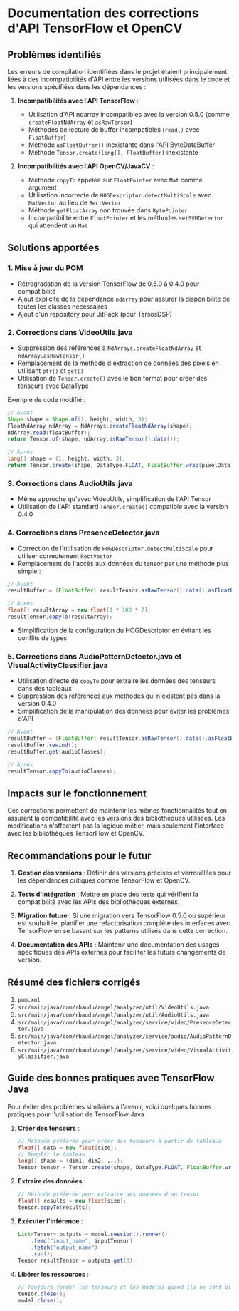 # Documentation des corrections d'API TensorFlow et OpenCV

## Problèmes identifiés

Les erreurs de compilation identifiées dans le projet étaient principalement liées à des incompatibilités d'API entre les versions utilisées dans le code et les versions spécifiées dans les dépendances :

1. **Incompatibilités avec l'API TensorFlow** :
   - Utilisation d'API ndarray incompatibles avec la version 0.5.0 (comme `createFloatNdArray` et `asRawTensor`)
   - Méthodes de lecture de buffer incompatibles (`read()` avec `FloatBuffer`)
   - Méthode `asFloatBuffer()` inexistante dans l'API ByteDataBuffer
   - Méthode `Tensor.create(long[], FloatBuffer)` inexistante

2. **Incompatibilités avec l'API OpenCV/JavaCV** :
   - Méthode `copyTo` appelée sur `FloatPointer` avec `Mat` comme argument
   - Utilisation incorrecte de `HOGDescriptor.detectMultiScale` avec `MatVector` au lieu de `RectVector`
   - Méthode `getFloatArray` non trouvée dans `BytePointer`
   - Incompatibilité entre `FloatPointer` et les méthodes `setSVMDetector` qui attendent un `Mat`

## Solutions apportées

### 1. Mise à jour du POM

- Rétrogradation de la version TensorFlow de 0.5.0 à 0.4.0 pour compatibilité
- Ajout explicite de la dépendance `ndarray` pour assurer la disponibilité de toutes les classes nécessaires
- Ajout d'un repository pour JitPack (pour TarsosDSP)

### 2. Corrections dans VideoUtils.java

- Suppression des références à `NdArrays.createFloatNdArray` et `ndArray.asRawTensor()`
- Remplacement de la méthode d'extraction de données des pixels en utilisant `ptr()` et `get()`
- Utilisation de `Tensor.create()` avec le bon format pour créer des tenseurs avec DataType

Exemple de code modifié :
```java
// Avant
Shape shape = Shape.of(1, height, width, 3);
FloatNdArray ndArray = NdArrays.createFloatNdArray(shape);
ndArray.read(floatBuffer);
return Tensor.of(shape, ndArray.asRawTensor().data());

// Après
long[] shape = {1, height, width, 3};
return Tensor.create(shape, DataType.FLOAT, FloatBuffer.wrap(pixelData));
```

### 3. Corrections dans AudioUtils.java

- Même approche qu'avec VideoUtils, simplification de l'API Tensor
- Utilisation de l'API standard `Tensor.create()` compatible avec la version 0.4.0

### 4. Corrections dans PresenceDetector.java

- Correction de l'utilisation de `HOGDescriptor.detectMultiScale` pour utiliser correctement `RectVector`
- Remplacement de l'accès aux données du tensor par une méthode plus simple :

```java
// Avant
resultBuffer = (FloatBuffer) resultTensor.asRawTensor().data().asFloatBuffer();

// Après
float[] resultArray = new float[1 * 100 * 7];
resultTensor.copyTo(resultArray);
```

- Simplification de la configuration du HOGDescriptor en évitant les conflits de types

### 5. Corrections dans AudioPatternDetector.java et VisualActivityClassifier.java

- Utilisation directe de `copyTo` pour extraire les données des tenseurs dans des tableaux
- Suppression des références aux méthodes qui n'existent pas dans la version 0.4.0
- Simplification de la manipulation des données pour éviter les problèmes d'API

```java
// Avant
resultBuffer = (FloatBuffer) resultTensor.asRawTensor().data().asFloatBuffer();
resultBuffer.rewind();
resultBuffer.get(audioClasses);

// Après
resultTensor.copyTo(audioClasses);
```

## Impacts sur le fonctionnement

Ces corrections permettent de maintenir les mêmes fonctionnalités tout en assurant la compatibilité avec les versions des bibliothèques utilisées. Les modifications n'affectent pas la logique métier, mais seulement l'interface avec les bibliothèques TensorFlow et OpenCV.

## Recommandations pour le futur

1. **Gestion des versions** : Définir des versions précises et verrouillées pour les dépendances critiques comme TensorFlow et OpenCV.
   
2. **Tests d'intégration** : Mettre en place des tests qui vérifient la compatibilité avec les APIs des bibliothèques externes.

3. **Migration future** : Si une migration vers TensorFlow 0.5.0 ou supérieur est souhaitée, planifier une refactorisation complète des interfaces avec TensorFlow en se basant sur les patterns utilisés dans cette correction.

4. **Documentation des APIs** : Maintenir une documentation des usages spécifiques des APIs externes pour faciliter les futurs changements de version.

## Résumé des fichiers corrigés

1. `pom.xml`
2. `src/main/java/com/rbaudu/angel/analyzer/util/VideoUtils.java`
3. `src/main/java/com/rbaudu/angel/analyzer/util/AudioUtils.java`
4. `src/main/java/com/rbaudu/angel/analyzer/service/video/PresenceDetector.java`
5. `src/main/java/com/rbaudu/angel/analyzer/service/audio/AudioPatternDetector.java`
6. `src/main/java/com/rbaudu/angel/analyzer/service/video/VisualActivityClassifier.java`

## Guide des bonnes pratiques avec TensorFlow Java

Pour éviter des problèmes similaires à l'avenir, voici quelques bonnes pratiques pour l'utilisation de TensorFlow Java :

1. **Créer des tenseurs** :
   ```java
   // Méthode préférée pour créer des tenseurs à partir de tableaux
   float[] data = new float[size];
   // Remplir le tableau...
   long[] shape = {dim1, dim2, ...};
   Tensor tensor = Tensor.create(shape, DataType.FLOAT, FloatBuffer.wrap(data));
   ```

2. **Extraire des données** :
   ```java
   // Méthode préférée pour extraire des données d'un tensor
   float[] results = new float[size];
   tensor.copyTo(results);
   ```

3. **Exécuter l'inférence** :
   ```java
   List<Tensor> outputs = model.session().runner()
       .feed("input_name", inputTensor)
       .fetch("output_name")
       .run();
   Tensor resultTensor = outputs.get(0);
   ```

4. **Libérer les ressources** :
   ```java
   // Toujours fermer les tenseurs et les modèles quand ils ne sont plus nécessaires
   tensor.close();
   model.close();
   ```
